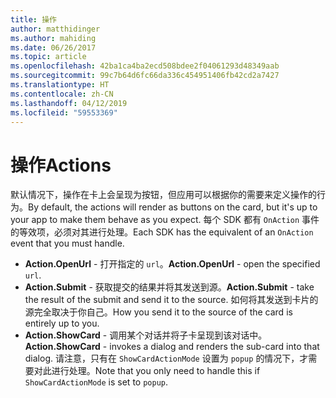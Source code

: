 ```yaml
---
title: 操作
author: matthidinger
ms.author: mahiding
ms.date: 06/26/2017
ms.topic: article
ms.openlocfilehash: 42ba1ca4ba2ecd508bdee2f04061293d48349aab
ms.sourcegitcommit: 99c7b64d6fc66da336c454951406fb42cd2a7427
ms.translationtype: HT
ms.contentlocale: zh-CN
ms.lasthandoff: 04/12/2019
ms.locfileid: "59553369"
---
```

# <a name="actions"></a><span data-ttu-id="6f9fe-102">操作</span><span class="sxs-lookup"><span data-stu-id="6f9fe-102">Actions</span></span>

<span data-ttu-id="6f9fe-103">默认情况下，操作在卡上会呈现为按钮，但应用可以根据你的需要来定义操作的行为。</span><span class="sxs-lookup"><span data-stu-id="6f9fe-103">By default, the actions will render as buttons on the card, but it's up to your app to make them behave as you expect.</span></span> <span data-ttu-id="6f9fe-104">每个 SDK 都有 `OnAction` 事件的等效项，必须对其进行处理。</span><span class="sxs-lookup"><span data-stu-id="6f9fe-104">Each SDK has the equivalent of an `OnAction` event that you must handle.</span></span>

* <span data-ttu-id="6f9fe-105">**Action.OpenUrl** - 打开指定的 `url`。</span><span class="sxs-lookup"><span data-stu-id="6f9fe-105">**Action.OpenUrl** - open the specified `url`.</span></span>  
* <span data-ttu-id="6f9fe-106">**Action.Submit** - 获取提交的结果并将其发送到源。</span><span class="sxs-lookup"><span data-stu-id="6f9fe-106">**Action.Submit** - take the result of the submit and send it to the source.</span></span> <span data-ttu-id="6f9fe-107">如何将其发送到卡片的源完全取决于你自己。</span><span class="sxs-lookup"><span data-stu-id="6f9fe-107">How you send it to the source of the card is entirely up to you.</span></span>
* <span data-ttu-id="6f9fe-108">**Action.ShowCard** - 调用某个对话并将子卡呈现到该对话中。</span><span class="sxs-lookup"><span data-stu-id="6f9fe-108">**Action.ShowCard** - invokes a dialog and renders the sub-card into that dialog.</span></span> <span data-ttu-id="6f9fe-109">请注意，只有在 `ShowCardActionMode` 设置为 `popup` 的情况下，才需要对此进行处理。</span><span class="sxs-lookup"><span data-stu-id="6f9fe-109">Note that you only need to handle this if `ShowCardActionMode` is set to `popup`.</span></span>